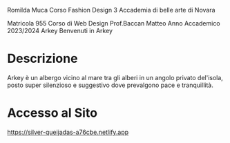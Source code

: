 Romilda Muca
Corso Fashion Design 3
Accademia di belle arte di Novara


Matricola 955 
Corso di Web Design 
Prof.Baccan Matteo 
Anno Accademico 2023/2024
Arkey
Benvenuti in Arkey 

# Descrizione
Arkey è un albergo vicino al mare tra gli alberi in un angolo privato del'isola, posto super silenzioso e suggestivo dove prevalgono pace e tranquillità.

# Accesso al Sito
https://silver-queijadas-a76cbe.netlify.app


 
